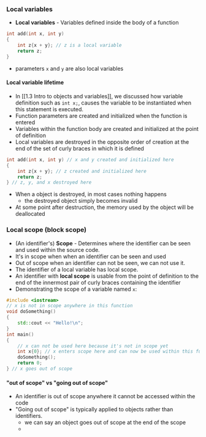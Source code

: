 ### Local variables
- **Local variables** - Variables defined inside the body of a function
```cpp
int add(int x, int y)
{
	int z{x + y}; // z is a local variable
	return z;
}
```

- parameters `x` and `y` are also local variables
#### Local variable lifetime
- In [[1.3 Intro to objects and variables]], we discussed how variable definition such as `int x;`, causes the variable to be instantiated when this statement is executed. 
- Function parameters are created and initialized when the function is entered
- Variables within the function body are created and initialized at the point of definition
-  Local variables are destroyed in the opposite order of creation at the end of the set of curly braces in which it is defined 
``` cpp
int add(int x, int y) // x and y created and initialized here
{
	int z{x + y}; // z created and initialized here
	return z;
} // z, y, and x destroyed here
```

- When a object is destroyed, in most cases nothing happens
	- the destroyed object simply becomes invalid 
 - At some point after destruction, the memory used by the object will be deallocated
### Local scope (block scope)
- (An identifier's) **Scope** - Determines where the identifier can be seen and used within the source code.
- It's in scope when when an identifier can be seen and used
- Out of scope when an identifier can not be seen, we can not use it.
- The identifier of a local variable has local scope.
- An identifier with **local scope** is usable from the point of definition to the end of the innermost pair of curly braces containing the identifier
- Demonstrating the scope of a variable named `x`:
``` cpp
#include <iostream>
// x is not in scope anywhere in this function
void doSomething()
{
	std::cout << "Hello!\n";
}
int main()
{
	// x can not be used here because it's not in scope yet
	int x{0}; // x enters scope here and can now be used within this function
	doSomething();
	return 0;
} // x goes out of scope
```
#### "out of scope" vs "going out of scope"
- An identifier is out of scope anywhere it cannot be accessed within the code
- "Going out of scope" is typically applied to objects rather than identifiers. 
	- we can say an object goes out of scope at the end of the scope
	- 
